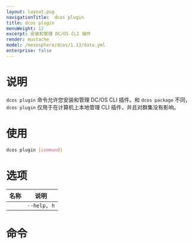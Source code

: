 ```yaml
---
layout: layout.pug
navigationTitle:  dcos plugin
title: dcos plugin
menuWeight: 12
excerpt: 安装和管理 DC/OS CLI 插件
render: mustache
model: /mesosphere/dcos/1.13/data.yml
enterprise: false
---
```


# 说明

`dcos plugin` 命令允许您安装和管理 DC/OS CLI 插件。和 `dcos package` 不同，`dcos plugin` 仅用于在计算机上本地管理 CLI 插件，并且对群集没有影响。

# 使用

```bash
dcos plugin [command]
```

# 选项

| 名称 | 说明 |
|-----------------|-------------|
| | `--help, h` | 打印使用。|


# 命令

